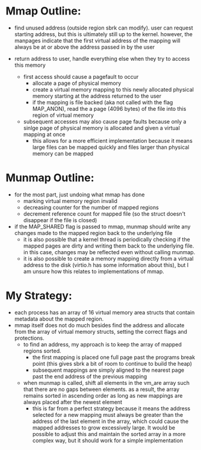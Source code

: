 # Mmap Outline:
- find unused address (outside region sbrk can modify). user can request starting address, but this is ultimately still up to the kernel. however, the manpages indicate that the first virtual address of the mapping will always be at or above the address passed in by the user

- return address to user, handle everything else when they try to access this memory
    - first access should cause a pagefault to occur
        - allocate a page of physical memory 
        - create a virtual memory mapping to this newly allocated physical memory starting at the address returned to the user
        - if the mapping is file backed (aka not called with the flag MAP_ANON), read the a page (4096 bytes) of the file into this region of virtual memory
    - subsequent accesses may also cause page faults because only a sinlge page of physical memory is allocated and given a virtual mapping at once
        - this allows for a more efficient implementation because it means large files can be mapped quickly and files larger than physical memory can be mapped

# Munmap Outline:
- for the most part, just undoing what mmap has done
    - marking virtual memory region invalid
    - decreasing counter for the number of mapped regions
    - decrement reference count for mapped file (so the struct doesn't disappear if the file is closed)
- if the MAP_SHARED flag is passed to mmap, munmap should write any changes made to the mapped region back to the underlying file
    - it is also possible that a kernel thread is periodically checking if the mapped pages are dirty and writing them back to the underlying file. in this case, changes may be reflected even without calling munmap. 
    - it is also possible to create a memory mapping directly from a virtual address to the disk (virtio.h has some information about this), but I am unsure how this relates to implementations of mmap.


# My Strategy:
- each process has an array of 16 virtual memory area structs that contain metadata about the mapped region.
- mmap itself does not do much besides find the address and allocate from the array of virtual memory structs, setting the correct flags and protections.
    - to find an address, my approach is to keep the array of mapped regions sorted. 
        - the first mapping is placed one full page past the programs break point (this gives sbrk a bit of room to continue to build the heap)
        - subsequent mappings are simply aligned to the nearest page past the end address of the previous mapping
    - when munmap is called, shift all elements in the vm_are array such that there are no gaps between elements. as a result, the array remains sorted in ascending order as long as new mappings are always placed after the newest element
        - this is far from a perfect strategy because it means the address selected for a new mapping must always be greater than the address of the last element in the array, which could cause the mapped addresses to grow excessively large. It would be possible to adjust this and maintain the sorted array in a more complex way, but it should work for a simple implementation